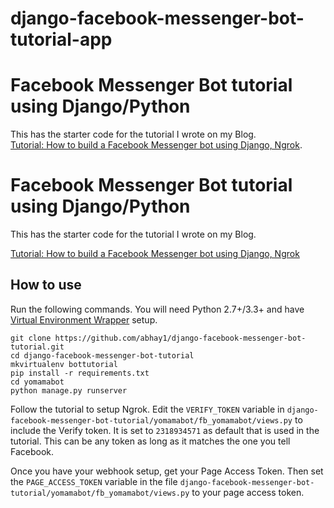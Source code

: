 # django-facebook-messenger-bot-tutorial-app
# Facebook Messenger Bot tutorial using Django/Python  
This has the starter code for the tutorial I wrote on my Blog.  
[Tutorial: How to build a Facebook Messenger bot using Django, Ngrok](https://abhaykashyap.com/blog/post/tutorial-how-build-facebook-messenger-bot-using-django-ngrok).

# Facebook Messenger Bot tutorial using Django/Python

This has the starter code for the tutorial I wrote on my Blog.

[Tutorial: How to build a Facebook Messenger bot using Django, Ngrok](https://abhaykashyap.com/blog/post/tutorial-how-build-facebook-messenger-bot-using-django-ngrok)

## How to use

Run the following commands. You will need Python 2.7+/3.3+ and have [Virtual Environment Wrapper](http://virtualenvwrapper.readthedocs.io/en/latest/) setup.

    git clone https://github.com/abhay1/django-facebook-messenger-bot-tutorial.git
    cd django-facebook-messenger-bot-tutorial
    mkvirtualenv bottutorial
    pip install -r requirements.txt
    cd yomamabot
    python manage.py runserver

Follow the tutorial to setup Ngrok.
Edit the `VERIFY_TOKEN` variable in `django-facebook-messenger-bot-tutorial/yomamabot/fb_yomamabot/views.py` to include the Verify token.
It is set to `2318934571` as default that is used in the tutorial. This can be any token as long as it matches the one you tell Facebook.

Once you have your webhook setup, get your Page Access Token. Then set the `PAGE_ACCESS_TOKEN` variable in the file `django-facebook-messenger-bot-tutorial/yomamabot/fb_yomamabot/views.py` to your page access token. 
